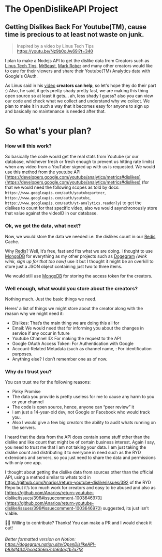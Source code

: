 # The OpenDislikeAPI Project

## Getting Dislikes Back For Youtube(TM), cause time is precious to at least not waste on junk.

> Inspired by a video by Linus Tech Tips https://youtu.be/Nz9b0oJw69I?t=340
> 

I plan to make a Nodejs API to get the dislike data from Creators such as [Linus Tech Tips](https://www.youtube.com/c/LinusTechTips), [MrBeast](https://www.youtube.com/c/MrBeast6000),
[Mark Rober](https://www.youtube.com/c/MarkRober) and many other creators would like to care for their viewers and share their Youtube(TM) Analytics data with Google's OAuth.

As Linus said in his [video](https://youtu.be/Nz9b0oJw69I?t=340) **creators can help**, so let's hope they do their part :)
Also, he said, it gets pretty shady pretty fast, we are making this thing open source so at least it gets... ah, less shady I guess? also you can view our code and check what we collect and understand why we collect. We plan to make it in such a way that it becomes easy for anyone to sign up and basically no maintenance is needed after that.

# So what's your plan?

### How will this work?

So basically the code would get the real stats from Youtube (or our database, whichever fresh or fresh enough to prevent us hitting rate limits) when any video from a YouTuber signed up with us is requested. We would use this method from the youtube API [https://developers.google.com/youtube/analytics/metrics#dislikes](https://developers.google.com/youtube/analytics/metrics#dislikes) (for that we would need the following scopes as told by docs: `https://www.googleapis.com/auth/youtubepartner`, `https://www.googleapis.com/auth/youtube`, `https://www.googleapis.com/auth/yt-analytics.readonly`) to get the dislikes to count for that specific video, also we would asynchronously store that value against the videoID in our database.

### Ok, we got the data, what next?

Now, we would store the data we needed i.e. the dislikes count in our [Redis](https://redis.io/) Cache. 

Why [Redis](https://redis.io/)? Well, It’s free, fast and fits what we are doing. I thought to use [MongoDB](https://en.wikipedia.org/wiki/MongoDB) for everything as my other projects such as [Dogegram](https://dogegram.xyz) *(wink wink, sign up for that too now)* use it but I thought it might be an overkill to store just a JSON object containing just two to three items.

We would still use [MongoDB](https://en.wikipedia.org/wiki/MongoDB) for storing the access token for the creators.

### Well enough, what would you store about the creators?

Nothing much. Just the basic things we need. 

Heres’ a list of things we might store about the creator along with the reason why we might need it:

- Dislikes: That’s the main thing we are doing this all for
- Email: We would need that for informing you about the changes in service if any occur in future
- Youtube Channel ID: For making the request to the API
- Google OAuth Access Token: For Authentication with Google
- Account-Related Metadata (such as channel name, : For identification purposes.
- Anything else? I don’t remember one as of now.

### Why do I trust you?

You can trust me for the following reasons:

- Pinky Promise
- The data you provide is pretty useless for me to cause any harm to you or your channel
- The code is open source, hence, anyone can “peer review” it
- I am just a 14-year-old dev, not Google or Facebook who would track you.
- Also I would give a few big creators the ability to audit whats running on the servers.

I heard that the data from the API does contain some stuff other than the dislike and like count that might be of certain business interest. Again I say, you need to trust me that I am not taking your data. I am just taking the dislike count and distributing it to everyone in need such as the RYD extensions and servers, so you just need to share the data and permissions with only one app.

I thought about getting the dislike data from sources other than the official API, using a method similar to whats told in https://github.com/Anarios/return-youtube-dislike/issues/392 of the RYD Repo but it’s too much work for creators and easy to be abused and also as [https://github.com/Anarios/return-youtube-dislike/issues/396#issuecomment-1003646970](https://github.com/Anarios/return-youtube-dislike/issues/396#issuecomment-1003646970) suggested, its just isn’t viable.

<aside>
🧑‍💻 Willing to contribute? Thanks! You can make a PR and I would check it out!
</aside>

###### Better formatted version on Notion: https://dogegram.notion.site/OpenDislikeAPI-b83df4347bca43b6a7c1b64acfb7a7f8
